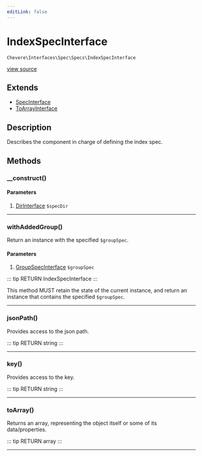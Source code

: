 ```yaml
---
editLink: false
---
```


# IndexSpecInterface

`Chevere\Interfaces\Spec\Specs\IndexSpecInterface`

[view source](https://github.com/chevere/chevere/blob/master/src/Chevere/Interfaces/Spec/Specs/IndexSpecInterface.php)

## Extends

- [SpecInterface](../SpecInterface.md)
- [ToArrayInterface](../../To/ToArrayInterface.md)

## Description

Describes the component in charge of defining the index spec.

## Methods

### __construct()

#### Parameters

1. [DirInterface](../../Filesystem/DirInterface.md) `$specDir`

---

### withAddedGroup()

Return an instance with the specified `$groupSpec`.

#### Parameters

1. [GroupSpecInterface](./GroupSpecInterface.md) `$groupSpec`

::: tip RETURN
IndexSpecInterface
:::

This method MUST retain the state of the current instance, and return
an instance that contains the specified `$groupSpec`.

---

### jsonPath()

Provides access to the json path.

::: tip RETURN
string
:::

---

### key()

Provides access to the key.

::: tip RETURN
string
:::

---

### toArray()

Returns an array, representing the object itself or some of its data/properties.

::: tip RETURN
array
:::

---
